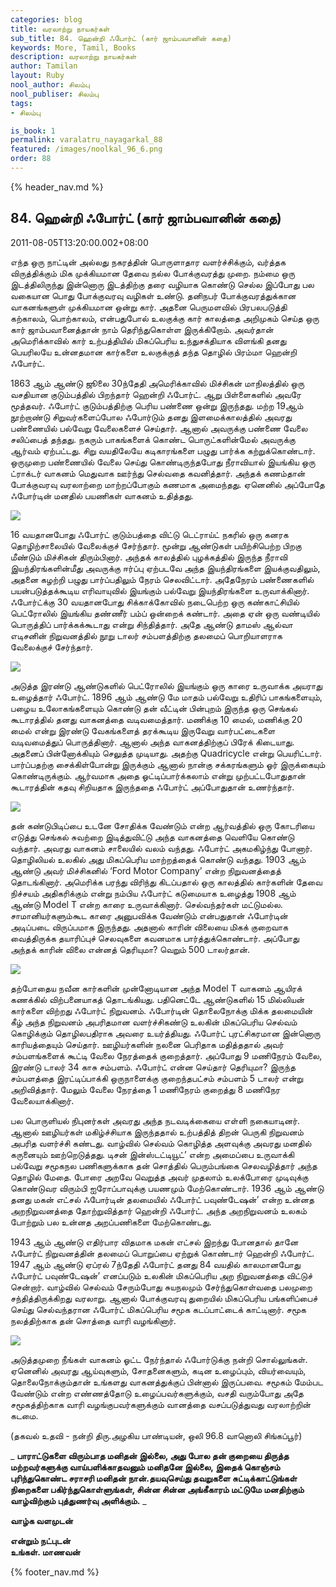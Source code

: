 ```yaml
---
categories: blog
title: வரலாற்று நாயகர்கள்
sub_title: 84. ஹென்றி ஃபோர்ட் (கார் ஜாம்பவானின் கதை)
keywords: More, Tamil, Books
description: வரலாற்று நாயகர்கள்
author: Tamilan
layout: Ruby
nool_author: சிலம்பு
nool_publiser: சிலம்பு
tags:
- சிலம்பு

is_book: 1
permalink: varalatru_nayagarkal_88
featured: /images/noolkal_96_6.png
order: 88
---
```

{% header_nav.md %}

## 84. ஹென்றி ஃபோர்ட் (கார் ஜாம்பவானின் கதை)

2011-08-05T13:20:00.002+08:00

எந்த ஒரு நாட்டின் அல்லது நகரத்தின் பொருளாதார வளர்ச்சிக்கும், வர்த்தக விருத்திக்கும் மிக முக்கியமான தேவை நல்ல போக்குவரத்து முறை. நம்மை ஒரு இடத்திலிருந்து இன்னொரு இடத்திற்கு தரை வழியாக கொண்டு செல்ல இப்போது பல வகையான பொது போக்குவரவு வழிகள் உண்டு. தனிநபர் போக்குவரத்துக்கான வாகனங்களுள் முக்கியமான ஒன்று கார். அதனை பெருமளவில் பிரபலபடுத்தி கற்காலம், பொற்காலம், என்பதுபோல் உலகுக்கு கார் காலத்தை அறிமுகம் செய்த ஒரு கார் ஜாம்பவானைத்தான் நாம் தெரிந்துகொள்ள இருக்கிறோம். அவர்தான் அமெரிக்காவில் கார் உற்பத்தியில் மிகப்பெரிய உந்துசக்தியாக விளங்கி தனது பெயரிலயே உன்னதமான கார்களை உலகுக்குத் தந்த தொழில் பிரம்மா ஹென்றி ஃபோர்ட்.

1863 ஆம் ஆண்டு ஜூலை 30ந்தேதி அமெரிக்காவில் மிச்சிகன் மாநிலத்தில் ஒரு வசதியான குடும்பத்தில் பிறந்தார் ஹென்றி ஃபோர்ட். ஆறு பிள்ளைகளில் அவரே மூத்தவர். ஃபோர்ட் குடும்பத்திற்கு பெரிய பண்ணை ஒன்று இருந்தது. மற்ற 19ஆம் நூற்றாண்டு சிறுவர்களைப்போல ஃபோர்டும் தனது இளமைக்காலத்தில் அவரது பண்ணையில் பல்வேறு வேலைகளைச் செய்தார். ஆனால் அவருக்கு பண்ணை வேலை சலிப்பைத் தந்தது. நகரும் பாகங்களைக் கொண்ட பொருட்களின்மேல் அவருக்கு ஆர்வம் ஏற்பட்டது. சிறு வயதிலேயே கடிகாரங்களை பழுது பார்க்க கற்றுக்கொண்டார். ஒருமுறை பண்ணையில் வேலை செய்து கொண்டிருந்தபோது நீராவியால் இயங்கிய ஒரு ட்ராக்டர் வாகனம் மெதுவாக ஊர்ந்து செல்வதை கவனித்தார். அந்தக் கணம்தான் போக்குவரவு வரலாற்றை மாற்றப்போகும் கணமாக அமைந்தது. ஏனெனில் அப்போதே ஃபோர்டின் மனதில் பயணிகள் வாகனம் உதித்தது.

![](http://4.bp.blogspot.com/-Aldr5Nw-ISo/TjqBpjTGBEI/AAAAAAAAAwk/JUV3mxa-H0M/s320/Henry_Ford_400.jpg)

16 வயதானபோது ஃபோர்ட் குடும்பத்தை விட்டு டெட்ராய்ட் நகரில் ஒரு கனரக தொழிற்சாலையில் வேலைக்குச் சேர்ந்தார். மூன்று ஆண்டுகள் பயிற்சிபெற்ற பிறகு மீண்டும் மிச்சிகன் திரும்பினார். அந்தக் காலத்தில் புழக்கத்தில் இருந்த நீராவி இயந்திரங்களின்மீது அவருக்கு ஈர்ப்பு ஏற்படவே அந்த இயந்திரங்களை இயக்குவதிலும், அதனை கழற்றி பழுது பார்ப்பதிலும் நேரம் செலவிட்டார். அதேநேரம் பண்ணைகளில் பயன்படுத்தக்கூடிய எரிவாயுவில் இயங்கும் பல்வேறு இயந்திரங்களை உருவாக்கினார். ஃபோர்ட்க்கு 30 வயதானபோது சிக்காக்கோவில் நடைபெற்ற ஒரு கண்காட்சியில் பெட்ரோலில் இயங்கிய தண்ணீர் பம்ப் ஒன்றைக் கண்டார். அதை ஏன் ஒரு வண்டியில் பொருத்திப் பார்க்கக்கூடாது என்று சிந்தித்தார். அதே ஆண்டு தாமஸ் ஆல்வா எடிசனின் நிறுவனத்தில் நூறு டாலர் சம்பளத்திற்கு தலமைப் பொறியாளராக வேலைக்குச் சேர்ந்தார்.

![](http://2.bp.blogspot.com/-r6l3iea-N40/TjqByWb_iKI/AAAAAAAAAwo/vtjZyRceP2M/s320/532px-Ford_Edison_Firestone1.jpg)

அடுத்த இரண்டு ஆண்டுகளில் பெட்ரோலில் இயங்கும் ஒரு காரை உருவாக்க அயராது உழைத்தார் ஃபோர்ட். 1896 ஆம் ஆண்டு மே மாதம் பல்வேறு உதிரிப் பாகங்களையும், பழைய உலோகங்களையும் கொண்டு தன் வீட்டின் பின்புறம் இருந்த ஒரு செங்கல் கூடாரத்தில் தனது வாகனத்தை வடிவமைத்தார். மணிக்கு 10 மைல், மணிக்கு 20 மைல் என்று இரண்டு வேகங்களைத் தரக்கூடிய இருவேறு வார்பட்டைகளை வடிவமைத்துப் பொருத்தினார். ஆனால் அந்த வாகனத்திற்குப் பிரேக் கிடையாது. அதனைப் பின்னோக்கியும் செலுத்த முடியாது. அதற்கு Quadricycle என்று பெயரிட்டார். பார்ப்பதற்கு சைக்கிள்போன்று இருக்கும் ஆனால் நான்கு சக்கரங்களும் ஓர் இருக்கையும் கொண்டிருக்கும். ஆர்வமாக அதை ஓட்டிப்பார்க்கலாம் என்று முற்பட்டபோதுதான் கூடாரத்தின் கதவு சிறியதாக இருந்ததை ஃபோர்ட் அப்போதுதான் உணர்ந்தார்.

![](http://3.bp.blogspot.com/-dwxYi40sPnQ/TjqCQEHt56I/AAAAAAAAAws/11cKWvNV5kg/s320/quad.jpg)

தன் கண்டுபிடிப்பை உடனே சோதிக்க வேண்டும் என்ற ஆர்வத்தில் ஒரு கோடரியை எடுத்து செங்கல் சுவற்றை இடித்துவிட்டு அந்த வாகனத்தை வெளியே கொண்டு வந்தார். அவரது வாகனம் சாலையில் வலம் வந்தது. ஃபோர்ட் அகமகிழ்ந்து போனார். தொழிலியல் உலகில் அது மிகப்பெரிய மாற்றத்தைக் கொண்டு வந்தது. 1903 ஆம் ஆண்டு அவர் மிச்சிகனில் ‘Ford Motor Company’ என்ற நிறுவனத்தைத் தொடங்கினார். அமெரிக்க பரந்து விரிந்து கிடப்பதால் ஒரு காலத்தில் கார்களின் தேவை நிச்சயம் அதிகரிக்கும் என்று நம்பிய ஃபோர்ட் கடுமையாக உழைத்து 1908 ஆம் ஆண்டு Model T என்ற காரை உருவாக்கினார். செல்வந்தர்கள் மட்டுமல்ல. சாமானியர்களும்கூட காரை அனுபவிக்க வேண்டும் என்பதுதான் ஃபோர்டின் அடிப்படை விருப்பமாக இருந்தது. அதனால் காரின் விலையை மிகக் குறைவாக வைத்திருக்க தயாரிப்புச் செலவுகளை கவனமாக பார்த்துக்கொண்டார். அப்போது அந்தக் காரின் விலை என்னத் தெரியுமா? வெறும் 500 டாலர்தான்.

![](http://4.bp.blogspot.com/-ldXiVr-HXFM/TjqCdlSx-5I/AAAAAAAAAww/LPVumuKwwGs/s320/ford_2.jpg)

தற்போதைய நவீன கார்களின் முன்னோடியான அந்த Model T வாகனம் ஆயிரக் கணக்கில் விற்பனையாகத் தொடங்கியது. பதினெட்டே ஆண்டுகளில் 15 மில்லியன் கார்களை விற்றது ஃபோர்ட் நிறுவனம். ஃபோர்டின் தொலைநோக்கு மிக்க தலமையின் கீழ் அந்த நிறுவனம் அபரிதமான வளர்ச்சிகண்டு உலகின் மிகப்பெரிய செல்வம் கொழிக்கும் தொழிலபதிராக அவரை உயர்த்தியது. ஃபோர்ட் புரட்சிகரமான இன்னொரு காரியத்தையும் செய்தார். ஊழியர்களின் நலனை பெரிதாக மதித்ததால் அவர் சம்பளங்களைக் கூட்டி வேலை நேரத்தைக் குறைத்தார். அப்போது 9 மணிநேரம் வேலை, இரண்டு டாலர் 34 காசு சம்பளம். ஃபோர்ட் என்ன செய்தார் தெரியுமா? இருந்த சம்பளத்தை இரட்டிப்பாக்கி ஒருநாளைக்கு குறைந்தபட்சம் சம்பளம் 5 டாலர் என்று அறிவித்தார். மேலும் வேலை நேரத்தை 1 மணிநேரம் குறைத்து 8 மணிநேர வேலையாக்கினார்.

பல பொருளியல் நிபுனர்கள் அவரது அந்த நடவடிக்கையை எள்ளி நகையாடினர். ஆனால் ஊழியர்கள் மகிழ்ச்சியாக இருந்ததால் உற்பத்தித் திறன் பெருகி நிறுவனம் அபரித வளர்ச்சி கண்டது. வாழ்வில் செல்வம் கொழித்த அளவுக்கு அவரது மனதில் கருனையும் ஊற்றெடுத்தது. டிசன் இன்ஸ்டட்டியூட்’ என்ற அமைப்பை உருவாக்கி பல்வேறு சமூகநல பணிகளுக்காக தன் சொத்தில் பெரும்பங்கை செலவழித்தார் அந்த தொழில் மேதை. போரை அறவே வெறுத்த அவர் முதலாம் உலக்போரை முடிவுக்கு கொண்டுவர விரும்பி ஐரோப்பாவுக்கு பயணமும் மேற்கொண்டார். 1936 ஆம் ஆண்டு தனது மகன் எட்சல் ஃபோர்டின் தலமையில் ஃபோர்ட் பவுண்டேஷன்’ என்ற உன்னத அறநிறுவனத்தை தோற்றுவித்தார் ஹென்றி ஃபோர்ட். அந்த அறநிறுவனம் உலகம் போற்றும் பல உன்னத அறப்பணிகளை மேற்கொண்டது.

1943 ஆம் ஆண்டு எதிர்பார விதமாக மகன் எட்சல் இறந்து போனதால் தானே ஃபோர்ட் நிறுவனத்தின் தலமைப் பொறுப்பை ஏற்றுக் கொண்டார் ஹென்றி ஃபோர்ட். 1947 ஆம் ஆண்டு ஏப்ரல் 7ந்தேதி ஃபோர்ட் தனது 84 வயதில் காலமானபோது ஃபோர்ட் பவுண்டேஷன்’ எனப்படும் உலகின் மிகப்பெரிய அற நிறுவனத்தை விட்டுச் சென்றார். வாழ்வில் செல்வம் சேரும்போது சுயநலமும் சேர்ந்துகொள்வதை பலமுறை சந்தித்திருக்கிறது வரலாறு. ஆனால் போக்குவரவு துறையில் மிகப்பெரிய பங்களிப்பைச் செய்து செல்வந்தரான ஃபோர்ட் மிகப்பெரிய சமூக கடப்பாட்டைக் காட்டினார். சமூக நலத்திற்காக தன் சொத்தை வாரி வழங்கினார்.

![](http://4.bp.blogspot.com/-Phg5Yqp1Ijs/TjqEYYx3E2I/AAAAAAAAAw0/3t_I3nzn1GA/s1600/200px-Henry_ford_1919.jpg)

அடுத்தமுறை நீங்கள் வாகனம் ஓட்ட நேர்ந்தால் ஃபோர்டுக்கு நன்றி சொல்லுங்கள். ஏனெனில் அவரது ஆய்வுகளும், சோதனைகளும், கடின உழைப்பும், வியர்வையும், தொலைநோக்கும்தான் உங்களது வாகனத்துக்குப் பின்னால் இருப்பவை. சமூகம் மேம்பட வேண்டும் என்ற எண்ணத்தோடு உழைப்பவர்களுக்கும், வசதி வரும்போது அதே சமூகத்திற்காக வாரி வழங்குபவர்களுக்கும் வானத்தை வசப்படுத்துவது வரலாற்றின் கடமை.

(தகவல் உதவி - நன்றி திரு.அழகிய பாண்டியன், ஒலி 96.8 வானொலி சிங்கப்பூர்)

_ **பாராட்டுகளை விரும்பாத மனிதன் இல்லை, அது போல தன் குறையை திருத்த மற்றவர்களுக்கு வாய்பளிக்காதவனும் மனிதனே இல்லை, இதைக் கொஞ்சம் புரிந்துகொண்ட சராசரி மனிதன் நான்.தயவுசெய்து தவறுகளை சுட்டிக்காட்டுங்கள் நிறைகளை பகிர்ந்துகொள்ளுங்கள், சின்ன சின்ன அங்கீகாரம் மட்டுமே மனதிற்கும் வாழ்விற்கும் புத்துணர்வு அளிக்கும்.** _

**வாழ்க வளமுடன்**

**என்றும் நட்புடன்  
உங்கள். மாணவன்**

{% footer_nav.md %}